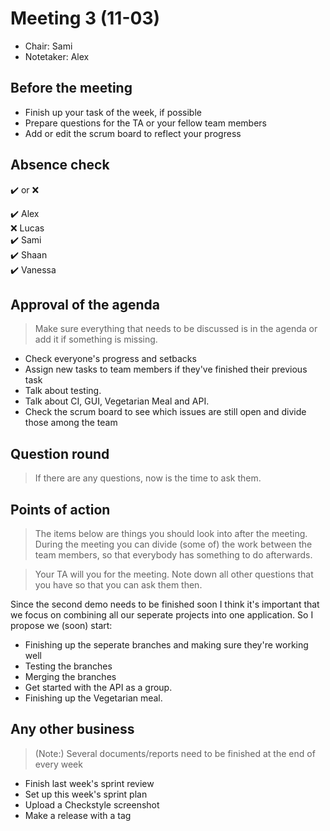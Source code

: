 # Meeting 3 (11-03)
- Chair: Sami
- Notetaker: Alex

## Before the meeting

 - Finish up your task of the week, if possible
 - Prepare questions for the TA or your fellow team members
 - Add or edit the scrum board to reflect your progress

## Absence check
:heavy_check_mark: or :x: <br/>

:heavy_check_mark: Alex<br/>
:x: Lucas<br/>
:heavy_check_mark: Sami<br/>
:heavy_check_mark: Shaan<br/>
:heavy_check_mark: Vanessa<br/>

## Approval of the agenda
> Make sure everything that needs to be discussed is in the agenda or add it if something is missing.

 - Check everyone's progress and setbacks
 - Assign new tasks to team members if they've finished their previous task
 - Talk about testing.
 - Talk about CI, GUI, Vegetarian Meal and API.
 - Check the scrum board to see which issues are still open and divide those among the team


## Question round
> If there are any questions, now is the time to ask them.
 

## Points of action
> The items below are things you should look into after the meeting. During the meeting you can divide (some of) the work between the team members, so that everybody has something to do afterwards.

> Your TA will you for the meeting. Note down all other questions that you have so that you can ask them then.

 Since the second demo needs to be finished soon I think it's important that we focus on combining all our seperate projects into one application. So I propose we (soon) start:
 - Finishing up the seperate branches and making sure they're working well
 - Testing the branches
 - Merging the branches
 - Get started with the API as a group.
 - Finishing up the Vegetarian meal.


## Any other business
> (Note:) Several documents/reports need to be finished at the end of every week
 - Finish last week's sprint review
 - Set up this week's sprint plan
 - Upload a Checkstyle screenshot
 - Make a release with a tag